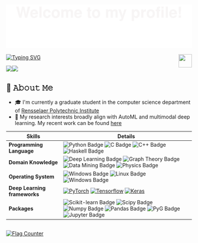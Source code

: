 ![](assets/Bottom_up.svg)

<!-- my-icons -->
<!-- <p align="center">
    <a href="https://github.com/CNSaber/CNSaber"><img src="https://img.shields.io/badge/status-updating-brightgreen.svg"></a>
    <a href="https://github.com/python/cpython"><img src="https://img.shields.io/badge/Python-3.10-FF1493.svg"></a>
    <a href="https://github.com/CNSaber/CNSaber/graphs/contributors"><img src="https://img.shields.io/github/contributors/CNSaber/CNSaber?color=blue"></a>
    <a href="https://github.com/CNSaber/CNSaber/stargazers"><img src="https://img.shields.io/github/stars/CNSaber/CNSaber.svg?logo=github"></a>
    <a href="https://github.com/CNSaber/CNSaber/network/members"><img src="https://img.shields.io/github/forks/CNSaber/CNSaber.svg?color=blue&logo=github"></a>
    <img src="https://visitor-badge.laobi.icu/badge?page_id=CNSaber.CNSaber" alt="visitors"/>   
</p> -->


<!--
Reference: https://github.com/Raymo111

- 🔭 I’m currently working on ...
- 🌱 I’m currently learning ...
- 👯 I’m looking to collaborate on ...
- 🤔 I’m looking for help with ...
- 💬 Ask me about ...
- 📫 How to reach me: ...
- 😄 Pronouns: ...
- ⚡ Fun fact: ...
-->
<!--
<table>
	<tr>
	</tr>
	<tr>
		<th>
			<h2><code>𝚂𝚙𝚎𝚌𝚒𝚊𝚕</code>: 𝙸'𝚖 𝚙𝚊𝚛𝚝𝚒𝚌𝚒𝚙𝚊𝚝𝚒𝚗𝚐 𝚒𝚗 𝙷𝚊𝚌𝚔𝚝𝚘𝚋𝚎𝚛𝚏𝚎𝚜𝚝!</h2>
			𝙰𝚗𝚢𝚘𝚗𝚎 𝚠𝚑𝚘 𝚠𝚊𝚗𝚝𝚜 𝚝𝚘 𝚒𝚜 𝚠𝚎𝚕𝚌𝚘𝚖𝚎 𝚝𝚘 𝚙𝚊𝚛𝚝𝚒𝚌𝚒𝚙𝚊𝚝𝚎! 𝙹𝚞𝚜𝚝 𝚜𝚒𝚐𝚗 𝚞𝚙 𝚊𝚝 <a href="https://hacktoberfest.digitalocean.com/">𝚑𝚝𝚝𝚙𝚜://𝚑𝚊𝚌𝚔𝚝𝚘𝚋𝚎𝚛𝚏𝚎𝚜𝚝.𝚍𝚒𝚐𝚒𝚝𝚊𝚕𝚘𝚌𝚎𝚊𝚗.𝚌𝚘𝚖/</a>.
				<br>𝙱𝚊𝚜𝚒𝚌𝚊𝚕𝚕𝚢, 𝚖𝚊𝚔𝚎 𝟺 𝙿𝚁𝚜 𝚝𝚘 𝙶𝚒𝚝𝙷𝚞𝚋 𝚛𝚎𝚙𝚘𝚜 𝚊𝚗𝚍 𝚐𝚎𝚝 𝚝𝚑𝚎𝚖 𝚖𝚎𝚛𝚐𝚎𝚍 𝚘𝚛 𝚝𝚊𝚐𝚐𝚎𝚍 <code>hacktoberfest-accepted</code> 𝚠𝚒𝚕𝚕 𝚐𝚎𝚝 𝚌𝚘𝚘𝚕&nbsp𝚜𝚠𝚊𝚐!
		</th>
	</tr>
	<tr>
		<td>
				<b>𝙻𝚒𝚜𝚝 𝚘𝚏 𝚖𝚢 𝚛𝚎𝚙𝚘𝚜 𝚙𝚊𝚛𝚝𝚒𝚌𝚒𝚙𝚊𝚝𝚒𝚗𝚐 𝚒𝚗 𝚝𝚑𝚒𝚜 𝚊𝚠𝚎𝚜𝚘𝚖𝚎 𝚎𝚟𝚎𝚗𝚝:<b>
				<ul>
					<li><a href="https://github.com/Raymo111/emoji">𝚁𝚊𝚢𝚖𝚘𝟷𝟷𝟷/𝚎𝚖𝚘𝚓𝚒</a></li>
					<li><a href="https://github.com/Raymo111/drracket-customization">𝚁𝚊𝚢𝚖𝚘𝟷𝟷𝟷/𝚍𝚛𝚛𝚊𝚌𝚔𝚎𝚝-𝚌𝚞𝚜𝚝𝚘𝚖𝚒𝚣𝚊𝚝𝚒𝚘𝚗</a></li>
					<li><a href="https://github.com/Raymo111/i3lock-color">𝚁𝚊𝚢𝚖𝚘𝟷𝟷𝟷/𝚒𝟹𝚕𝚘𝚌𝚔-𝚌𝚘𝚕𝚘𝚛</a></li>
				</ul>
		</td>
	</tr>
</table>
-->


<!-- my-header-img -->
<a href="https://www.python.org/"><img src="https://upload.wikimedia.org/wikipedia/commons/c/c3/Python-logo-notext.svg" align="right" height="36" width="36" ></a>

<!-- my-ticker -->  
[![Typing SVG](https://readme-typing-svg.herokuapp.com?color=%2336BCF7&center=true&vCenter=true&width=600&lines=Hi+there+👋,+I+am+Zhenhan+Huang;Welcome+to+My+Profile!;I+am+a+Deep+learning+researcher;Self-Motivated+coder;Probabilistic+believer)](https://git.io/typing-svg)

<!-- hyperlink -->
<p><a href="https://www.linkedin.com/in/zhenhan-huang-mlns"><img src="https://img.shields.io/badge/linkedin-%230077B5.svg?&style=for-the-badge&logo=linkedin&logoColor=white" height=25></a><a href="https://www.twitter.com/zhenhanhuangrpi"><img src="https://img.shields.io/badge/twitter-%231DA1F2.svg?&style=for-the-badge&logo=twitter&logoColor=white" height=25></a></p>

## 👤 𝙰𝚋𝚘𝚞𝚝 𝙼𝚎

- 🎓 I'm currently a graduate student in the computer science department of [Rensselaer Polytechnic Institute](https://www.rpi.edu)
- 🔭 My research interests broadly align with AutoML and multimodal deep learning. My recent work can be found [here](https://zhenhan-huang.github.io/)


<!--
Reference: https://github.com/BEPb/BEPb
-->
<!-- my-skils -->
| Skills                                          | Details                                                                                                                                                                                                                                                                                                                                                                                                                                                                                                                                                                                                                              |
|-------------------------------------------------|--------------------------------------------------------------------------------------------------------------------------------------------------------------------------------------------------------------------------------------------------------------------------------------------------------------------------------------------------------------------------------------------------------------------------------------------------------------------------------------------------------------------------------------------------------------------------------------------------------------------------------------|
| **Programming Language**                        | ![Python Badge](https://img.shields.io/badge/-Python-3776AB?style=flat&logo=Python&logoColor=white) ![C Badge](https://img.shields.io/badge/-C-3776AB?style=flat&logo=C&logoColor=white) ![C++ Badge](https://img.shields.io/badge/-C++-3776AB?style=flat&logo=cplusplus&logoColor=white) ![Haskell Badge](https://img.shields.io/badge/-Haskell-3776AB?style=flat&logo=haskell&logoColor=white)                                                                                                                                                                                                                                     |
| **Domain Knowledge**                            | ![Deep Learning Badge](https://img.shields.io/badge/-Deep%20Learning-A4C2F5?style=flat&logoColor=white) ![Graph Theory Badge](https://img.shields.io/badge/-Graph%20Theory-FFC599?style=flat&logoColor=white) ![Data Mining Badge](https://img.shields.io/badge/-Data%20Mining-DA98FE?style=flat&logoColor=white) ![Physics Badge](https://img.shields.io/badge/-Physics-D4FF98?style=flat&logoColor=white)                                                                                                                                                                                                                                    |
| **Operating System**                            | ![Windows Badge](https://img.shields.io/badge/-MacOS-3776AB?style=flat&logo=Apple&logoColor=white) ![Linux Badge](https://img.shields.io/badge/-Linux-3776AB?style=flat&logo=Linux&logoColor=white) ![Windows Badge](https://img.shields.io/badge/-Windows-3776AB?style=flat&logo=Windows&logoColor=white)                                                                                                                                                                                                                                                                                                                           |
| **Deep Learning frameworks**                    | <a href="https://pytorch.org"><img alt="PyTorch" src="https://img.shields.io/badge/PyTorch-ee4c2c?logo=pytorch&logoColor=white"></a> <a href="https://www.tensorflow.org"><img alt="Tensorflow" src="https://img.shields.io/badge/Tensorflow-ee4c2c?logo=Tensorflow&logoColor=white"></a> <a href="https://keras.io"><img alt="Keras" src="https://img.shields.io/badge/Keras-ee4c2c?logo=Keras&logoColor=white"></a>                                                                                                                                                                                                                |
| **Packages**                                    | ![Scikit-learn Badge](https://img.shields.io/badge/-Scikit--learn-FEFEFA?style=flat&logo=scikit-learn&logoColor=6097FF) ![Scipy Badge](https://img.shields.io/badge/-Scipy-FEFEFA?style=flat&logo=scipy&logoColor=6097FF) ![Numpy Badge](https://img.shields.io/badge/-Numpy-FEFEFA?style=flat&logo=numpy&logoColor=6097FF) ![Pandas Badge](https://img.shields.io/badge/-Pands-FEFEFA?style=flat&logo=pandas&logoColor=6097FF) ![PyG Badge](https://img.shields.io/badge/-PyG-FEFEFA?style=flat&logo=pyg&logoColor=3C2179) ![Jupyter Badge](https://img.shields.io/badge/-Jupyter-FEFEFA?style=flat&logo=jupyter&logoColor=#F37626) |

## 

<!-- profile-green-animate -->
<!-- ![](./profile-3d-contrib/profile-green-animate.svg) -->

<!-- visitor-counting -->
<a href="https://info.flagcounter.com/IFYX"><img src="https://s11.flagcounter.com/count2/IFYX/bg_FFFFFF/txt_000000/border_CCCCCC/columns_6/maxflags_12/viewers_0/labels_0/pageviews_0/flags_0/percent_0/" alt="Flag Counter" border="0"></a>
